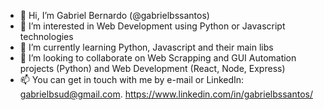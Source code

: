 - 👋 Hi, I’m Gabriel Bernardo (@gabrielbssantos)
- 👀 I’m interested in Web Development using Python or Javascript technologies
- 🌱 I’m currently learning Python, Javascript and their main libs
- 💞️ I’m looking to collaborate on Web Scrapping and GUI Automation projects (Python) and Web Development (React, Node, Express)
- 📫 You can get in touch with me by e-mail or LinkedIn:  
     gabrielbsud@gmail.com. 
     https://www.linkedin.com/in/gabrielbssantos/

<!---
gabrielbssantos/gabrielbssantos is a ✨ special ✨ repository because its `README.md` (this file) appears on your GitHub profile.
You can click the Preview link to take a look at your changes.
--->
